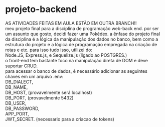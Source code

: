 # projeto-backend
AS ATIVIDADES FEITAS EM AULA ESTÃO EM OUTRA BRANCH!!  <br />
meu projeto final para a disciplina de programação web-back end. por ser um assunto que gosto, decidi fazer uma Pokédex.
a ênfase do projeto final da disciplina é a lógica da manipulação dos dados no banco, bem como a estrutura do projeto e a lógica de programação empregada
na criação de rotas e etc. para isso tudo isso, utilizei do: <br /> Node.JS, Express.js, e Sequelize.js (ligado ao POSTGRES.)
<br /> o front-end tem bastante foco na manipulação direta de DOM e deve suportar CRUD. 
<br /> para acessar o banco de dados, é necessário adicionar as seguintes chaves em um arquivo .env: <br />
DB_DIALECT, <br />
DB_NAME, <br />
DB_HOST, (provavelmente será localhost) <br />
DB_PORT, (provavelmente 5432) <br />
DB_USER, <br />
DB_PASSWORD, <br />
APP_PORT, <br />
JWT_SECRET. (necessario para a criacao de tokens) <br />
